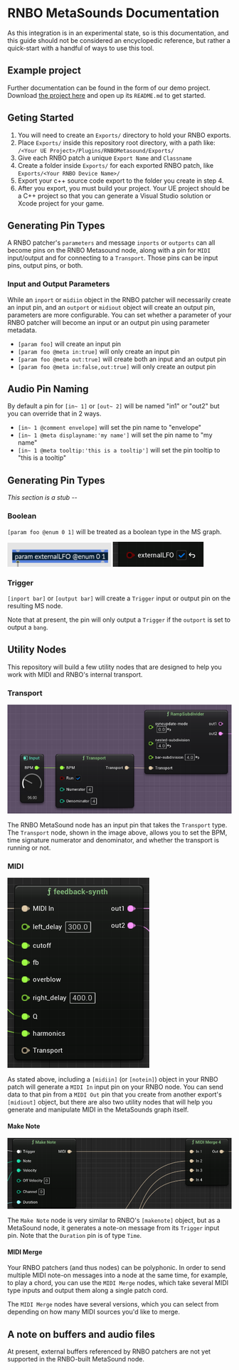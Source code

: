 # RNBO MetaSounds Documentation

As this integration is in an experimental state, so is this documentation, and this guide should not be considered an encyclopedic reference, but rather a quick-start with a handful of ways to use this tool.

## Example project 

Further documentation can be found in the form of our demo project. Download [the project here](https://cycling74-assets.nyc3.digitaloceanspaces.com/rnbo/unreal-engine/example-projects/rnbo.metasounds.testproj-10.13.23.zip) and open up its `README.md` to get started.

## Geting Started

1. You will need to create an `Exports/` directory to hold your RNBO exports. 
2. Place `Exports/` inside this repository root directory, with a path like: `/<Your UE Project>/Plugins/RNBOMetasound/Exports/`
3. Give each RNBO patch a unique `Export Name` and `Classname`
4. Create a folder inside `Exports/` for each exported RNBO patch, like `Exports/<Your RNBO Device Name>/`
5. Export your c++ source code export to the folder you create in step 4. 
6. After you export, you must build your project. Your UE project should be a C++ project so that you can generate a Visual Studio solution or Xcode project for your game.

## Generating Pin Types

A RNBO patcher's `parameters` and message `inports` or `outports` can all become pins on the RNBO Metasound node, along with a pin for `MIDI` input/output and for connecting to a `Transport`. Those pins can be input pins, output pins, or both. 

### Input and Output Parameters 

While an `inport` or `midiin` object in the RNBO patcher will necessarily create an input pin, and an `outport` or `midiout` object will create an output pin, parameters are more configurable. You can set whether a parameter of your RNBO patcher will become an input or an output pin using parameter metadata. 

* `[param foo]` will create an input pin
* `[param foo @meta in:true]` will only create an input pin
* `[param foo @meta out:true]` will create both an input and an output pin
* `[param foo @meta in:false,out:true]` will only create an output pin

## Audio Pin Naming

By default a pin for `[in~ 1]` or `[out~ 2]` will be named "in1" or "out2" but you can override that in 2 ways.

* `[in~ 1 @comment envelope]` will set the pin name to "envelope"
* `[in~ 1 @meta displayname:'my name']` will set the pin name to "my name"
* `[in~ 1 @meta tooltip:'this is a tooltip']` will set the pin tooltip to "this is a tooltip"

## Generating Pin Types

*This section is a stub --*

### Boolean

`[param foo @enum 0 1]` will be treated as a boolean type in the MS graph.

![boolean in Max](img/boolean-in-Max.png)
![boolean in UE](img/boolean-in-UE.png)

### Trigger
`[inport bar]` or `[output bar]` will create a `Trigger` input or output pin on the resulting MS node. 

Note that at present, the pin will only output a `Trigger` if the `outport` is set to output a `bang`.

## Utility Nodes

This repository will build a few utility nodes that are designed to help you work with MIDI and RNBO's internal transport. 

### Transport

![transport node](img/transport.png)

The RNBO MetaSound node has an input pin that takes the `Transport` type. The `Transport` node, shown in the image above, allows you to set the BPM, time signature numerator and denominator, and whether the transport is running or not.

### MIDI

![midi pin](img/midi-pin.png)

As stated above, including a `[midiin]` (or `[notein]`) object in your RNBO patch will generate a `MIDI In` input pin on your RNBO node. You can send data to that pin from a `MIDI Out` pin that you create from another export's `[midiout]` object, but there are also two utility nodes that will help you generate and manipulate MIDI in the MetaSounds graph itself.

#### Make Note

![make note and midi merge](img/makenote-merge.png)

The `Make Note` node is very similar to RNBO's `[makenote]` object, but as a MetaSound node, it generates a note-on message from its `Trigger` input pin. Note that the `Duration` pin is of type `Time`.

#### MIDI Merge

Your RNBO patchers (and thus nodes) can be polyphonic. In order to send multiple MIDI note-on messages into a node at the same time, for example, to play a chord, you can use the `MIDI Merge` nodes, which take several MIDI type inputs and output them along a single patch cord. 

The `MIDI Merge` nodes have several versions, which you can select from depending on how many MIDI sources you'd like to merge. 

## A note on buffers and audio files

At present, external buffers referenced by RNBO patchers are not yet supported in the RNBO-built MetaSound node. 



